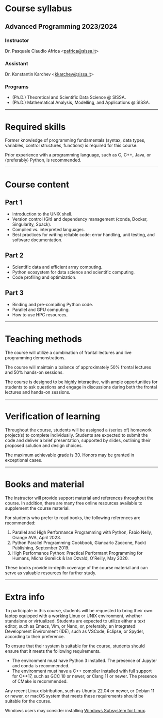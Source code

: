 # Course syllabus
## Advanced Programming 2023/2024

### Instructor
Dr. Pasquale Claudio Africa <<pafrica@sissa.it>>

### Assistant
Dr. Konstantin Karchev <<kkarchev@sissa.it>>

### Programs
- (Ph.D.) Theoretical and Scientific Data Science @ SISSA.
- (Ph.D.) Mathematical Analysis, Modelling, and Applications @ SISSA.

---

# Required skills

Former knowledge of programming fundamentals (syntax, data types, variables, control structures, functions) is required for this course.

Prior experience with a programming language, such as C, C++, Java, or (preferably) Python, is recommended.

---

# Course content

## Part 1
- Introduction to the UNIX shell.
- Version control (Git) and dependency management (conda, Docker, Singularity, Spack).
- Compiled vs. interpreted languages.
- Best practices for writing reliable code: error handling, unit testing, and software documentation.

## Part 2
- Scientific data and efficient array computing.
- Python ecosystem for data science and scientific computing.
- Code profiling and optimization.

## Part 3
- Binding and pre-compiling Python code.
- Parallel and GPU computing. 
- How to use HPC resources.

---

# Teaching methods

The course will utilize a combination of frontal lectures and live programming demonstrations.

The course will maintain a balance of approximately 50% frontal lectures and 50% hands-on sessions.

The course is designed to be highly interactive, with ample opportunities for students to ask questions and engage in discussions during both the frontal lectures and hands-on sessions.

---

# Verification of learning

Throughout the course, students will be assigned a (series of) homework project(s) to complete individually. Students are expected to submit the code and deliver a brief presentation, supported by slides, outlining their proposed solution and design choices.

The maximum achievable grade is 30. Honors may be granted in exceptional cases.

---

# Books and material

The instructor will provide support material and references throughout the course. In addition, there are many free online resources available to supplement the course material.

For students who prefer to read books, the following references are recommended:

1. Parallel and High Performance Programming with Python, Fabio Nelly, Orange AVA, April 2023.
2. Python Parallel Programming Cookbook, Giancarlo Zaccone, Packt Publishing, September 2019.
3. High Performance Python: Practical Performant Programming for Humans, Micha Gorelick & Ian Ozvald, O'Reilly, May 2020.

These books provide in-depth coverage of the course material and can serve as valuable resources for further study.

---

# Extra info

To participate in this course, students will be requested to bring their own laptop equipped with a working Linux or UNIX environment, whether standalone or virtualized. Students are expected to utilize either a text editor, such as Emacs, Vim, or Nano, or, preferably, an Integrated Development Environment (IDE), such as VSCode, Eclipse, or Spyder, according to their preference.

To ensure that their system is suitable for the course, students should ensure that it meets the following requirements.

- The environment must have Python 3 installed. The presence of Jupyter and conda is recommended.
- The environment must have a C++ compiler installed with full support for C++17, such as GCC 10 or newer, or Clang 11 or newer. The presence of CMake is recommended.

Any recent Linux distribution, such as Ubuntu 22.04 or newer, or Debian 11 or newer, or macOS system that meets these requirements should be suitable for the course.

Windows users may consider installing [Windows Subsystem for Linux](https://learn.microsoft.com/en-us/windows/wsl/install).
